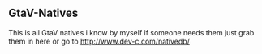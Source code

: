 ## GtaV-Natives
This is all GtaV natives i know by myself if someone needs them just grab them in here or go to http://www.dev-c.com/nativedb/
